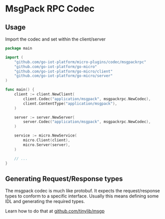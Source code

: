 # MsgPack RPC Codec

## Usage

Import the codec and set within the client/server
```go
package main

import (
    "github.com/go-iot-platform/micro-plugins/codec/msgpackrpc"
    "github.com/go-iot-platform/go-micro"
    "github.com/go-iot-platform/go-micro/client"
    "github.com/go-iot-platform/go-micro/server"
)

func main() {
    client := client.NewClient(
        client.Codec("application/msgpack", msgpackrpc.NewCodec),
        client.ContentType("application/msgpack"),
    )

    server := server.NewServer(
        server.Codec("application/msgpack", msgpackrpc.NewCodec),
    )

    service := micro.NewService(
        micro.Client(client),
        micro.Server(server),
    )

    // ...
}
```

## Generating Request/Response types

The msgpack codec is much like protobuf. It expects the request/response types to conform to a specific interface. Usually this 
means defining some IDL and generating the required types. 

Learn how to do that at [github.com/tinylib/msgp](https://github.com/tinylib/msgp)

